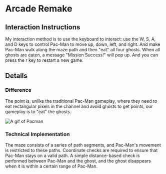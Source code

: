 # Arcade Remake
## Interaction Instructions
My interaction method is to use the keyboard to interact: use the W, S, A, and D keys to control Pac-Man to move up, down, left, and right. And make Pac-Man walk along the maze path and then "eat" all four ghosts. When all ghosts are eaten, a message "Mission Success!" will pop up. And you can press the r key to restart a new game.
## Details
### Difference
The point is, unlike the traditional Pac-Man gameplay, where they need to eat rectangular pixels in the channel and avoid ghosts to get points, our gameplay is to "eat" the ghosts.

![A gif of Pacman](https://media.giphy.com/media/v1.Y2lkPTc5MGI3NjExaG94enNkMGF3cmlucjB1ZzNuZjM4dzVuZDA1cDd3aWJoazBkdnR4eiZlcD12MV9naWZzX3NlYXJjaCZjdD1n/d9QiBcfzg64Io/giphy.gif)
### Technical Implementation
The maze consists of a series of path segments, and Pac-Man's movement is restricted to these paths. Coordinate checks are required to ensure that Pac-Man stays on a valid path.
A simple distance-based check is performed between Pac-Man and the ghost, and the ghost disappears when it is within a certain range of Pac-Man.